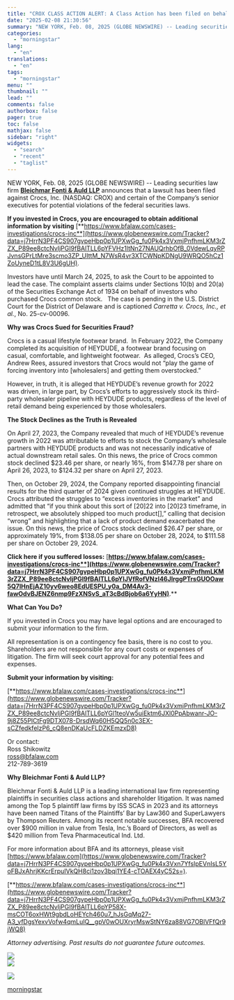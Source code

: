 ```yaml
---
title: "CROX CLASS ACTION ALERT: A Class Action has been filed on behalf of Crocs, Inc. Investors – Contact BFA Law by March 24 (NASDAQ:CROX)"
date: "2025-02-08 21:30:56"
summary: "NEW YORK, Feb. 08, 2025 (GLOBE NEWSWIRE) -- Leading securities law firm Bleichmar Fonti &amp; Auld LLP announces that a lawsuit has been filed against Crocs, Inc. (NASDAQ: CROX) and certain of the Company’s senior executives for potential violations of the federal securities laws. If you invested in Crocs, you..."
categories:
  - "morningstar"
lang:
  - "en"
translations:
  - "en"
tags:
  - "morningstar"
menu: ""
thumbnail: ""
lead: ""
comments: false
authorbox: false
pager: true
toc: false
mathjax: false
sidebar: "right"
widgets:
  - "search"
  - "recent"
  - "taglist"
---
```


NEW YORK, Feb. 08, 2025 (GLOBE NEWSWIRE) -- Leading securities law firm [**Bleichmar Fonti & Auld LLP**](https://www.globenewswire.com/Tracker?data=S34aEwHKw2wdoOkCf0x8xJNq4YuYltUjkH6M9isQ1Ro7l9ak8xTSiPVrQ5jdsYsGlTiANE5xVdi0jAQiPN1gbovqaqoXdTqinJheum-2zPnr_hQi8tBS4gEl1abBYdB9YyCeHsNkZi-Vsb9XgmEvkw==) announces that a lawsuit has been filed against Crocs, Inc. (NASDAQ: CROX) and certain of the Company’s senior executives for potential violations of the federal securities laws.

**If you invested in Crocs, you are encouraged to obtain additional information by visiting** [**https://www.bfalaw.com/cases-investigations/crocs-inc**](https://www.globenewswire.com/Tracker?data=j7HrrN3PF4CS907gvpeHbp0p1UPXwGg_fu0Pk4x3VxmjPnfhmLKM3rZZX_P89ee8ctcNvIjPGI9fBAlTLL6pYFVHz1ltNn27NAUQrhbOfB_0VdewLqyRPJvnsGPrLtMre3scmo3ZP_UIttM_N7WsR4vr3XTCWNpKDNgU9WRQO5hCz1ZoUyneD1tL8V3U6gUH).

Investors have until March 24, 2025, to ask the Court to be appointed to lead the case. The complaint asserts claims under Sections 10(b) and 20(a) of the Securities Exchange Act of 1934 on behalf of investors who purchased Crocs common stock.   The case is pending in the U.S. District Court for the District of Delaware and is captioned *Carretta v. Crocs, Inc., et al.*, No. 25-cv-00096.

**Why was Crocs Sued for Securities Fraud?**

Crocs is a casual lifestyle footwear brand.  In February 2022, the Company completed its acquisition of HEYDUDE, a footwear brand focusing on casual, comfortable, and lightweight footwear.  As alleged, Crocs’s CEO, Andrew Rees, assured investors that Crocs would not “play the game of forcing inventory into [wholesalers] and getting them overstocked.”

However, in truth, it is alleged that HEYDUDE’s revenue growth for 2022 was driven, in large part, by Crocs’s efforts to aggressively stock its third-party wholesaler pipeline with HEYDUDE products, regardless of the level of retail demand being experienced by those wholesalers.

**The Stock Declines as the Truth is Revealed**

On April 27, 2023, the Company revealed that much of HEYDUDE’s revenue growth in 2022 was attributable to efforts to stock the Company’s wholesale partners with HEYDUDE products and was not necessarily indicative of actual downstream retail sales. On this news, the price of Crocs common stock declined $23.46 per share, or nearly 16%, from $147.78 per share on April 26, 2023, to $124.32 per share on April 27, 2023.

Then, on October 29, 2024, the Company reported disappointing financial results for the third quarter of 2024 given continued struggles at HEYDUDE. Crocs attributed the struggles to “excess inventories in the market” and admitted that “if you think about this sort of [20]22 into [20]23 timeframe, in retrospect, we absolutely shipped too much product[],” calling that decision “wrong” and highlighting that a lack of product demand exacerbated the issue. On this news, the price of Crocs stock declined $26.47 per share, or approximately 19%, from $138.05 per share on October 28, 2024, to $111.58 per share on October 29, 2024.

**Click here if you suffered losses:** [**https://www.bfalaw.com/cases-investigations/crocs-inc**](https://www.globenewswire.com/Tracker?data=j7HrrN3PF4CS907gvpeHbp0p1UPXwGg_fu0Pk4x3VxmjPnfhmLKM3rZZX_P89ee8ctcNvIjPGI9fBAlTLL6pYIJVfRofVNzI46JlrggPTrsGUOOaw5Q7lHnEjAZ10yv6weo8EdUESPU_y0a_DM4Av3-fawOdvBJENZ6nmp9FzXNSvS_aT3cBdBjob6a6YyHN)**.**

**What Can You Do?**

If you invested in Crocs you may have legal options and are encouraged to submit your information to the firm.

All representation is on a contingency fee basis, there is no cost to you. Shareholders are not responsible for any court costs or expenses of litigation. The firm will seek court approval for any potential fees and expenses.

**Submit your information by visiting:**

[**https://www.bfalaw.com/cases-investigations/crocs-inc**](https://www.globenewswire.com/Tracker?data=j7HrrN3PF4CS907gvpeHbp0p1UPXwGg_fu0Pk4x3VxmjPnfhmLKM3rZZX_P89ee8ctcNvIjPGI9fBAlTLL6pYGl1teoVw5uiEktm6JXl0PpAbwanr-JO-9j8Z55PlCtFg9DTX078-DrsdWq60H5QQ5n0c3EX-sCZfedkfeIzP6_cQ8enDKaUcFLDZKEmzxD8)

Or contact:  
Ross Shikowitz  
[ross@bfalaw.com](https://www.globenewswire.com/Tracker?data=sFaAcYwN6NTo3RzySh9lYUJGoSnYDW9nE5kyzfXQlUW9244QUUcV5f_94vICBEDZBJ45qvYjzW86ryxsiHG8zA==)  
212-789-3619

**Why Bleichmar Fonti & Auld LLP?**

Bleichmar Fonti & Auld LLP is a leading international law firm representing plaintiffs in securities class actions and shareholder litigation. It was named among the Top 5 plaintiff law firms by ISS SCAS in 2023 and its attorneys have been named Titans of the Plaintiffs’ Bar by Law360 and SuperLawyers by Thompson Reuters. Among its recent notable successes, BFA recovered over $900 million in value from Tesla, Inc.’s Board of Directors, as well as $420 million from Teva Pharmaceutical Ind. Ltd.

For more information about BFA and its attorneys, please visit [https://www.bfalaw.com](https://www.globenewswire.com/Tracker?data=j7HrrN3PF4CS907gvpeHbp0p1UPXwGg_fu0Pk4x3Vxn7YfsIpEVnIsL5YoFBJxAhrjKKcrErpuIVkQH8ci1zov3bqi1YE4-cTOAEX4yC52s=).

[**https://www.bfalaw.com/cases-investigations/crocs-inc**](https://www.globenewswire.com/Tracker?data=j7HrrN3PF4CS907gvpeHbp0p1UPXwGg_fu0Pk4x3VxmjPnfhmLKM3rZZX_P89ee8ctcNvIjPGI9fBAlTLL6pYP58X-msCOT6oxHWt9gbdLoHEYch460u7_hJsGqMq27-A3_vfDgsYexvVofw4qmLuIQ__gpV0wOUXryrMswStNY6za88VG7OBlVFfQr9jWQ8)

*Attorney advertising. Past results do not guarantee future outcomes.*

 ![](https://www.globenewswire.com/newsroom/ti?nf=OTM1NTA1OSM2NzQxNDczIzIyOTA5OTU=)   
 ![](https://ml.globenewswire.com/media/YTYxOWY0YjgtYWFiNy00NTRjLTliZjgtMTNiNmM4MzllOTVkLTEzMDI1NDU=/tiny/Bleichmar-Fonti-Auld.png)

 [![](https://ml.globenewswire.com/media/44a256cf-d470-4d8a-af6b-dbb1b5bbb11e/small/bfa-logo-transparent-002-png.png)](https://www.globenewswire.com/NewsRoom/AttachmentNg/44a256cf-d470-4d8a-af6b-dbb1b5bbb11e)

[morningstar](https://www.morningstar.com/news/globe-newswire/9355059/crox-class-action-alert-a-class-action-has-been-filed-on-behalf-of-crocs-inc-investors-contact-bfa-law-by-march-24-nasdaqcrox)
